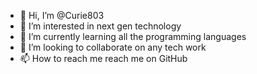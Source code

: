 - 👋 Hi, I’m @Curie803
- 👀 I’m interested in next gen technology
- 🌱 I’m currently learning all the programming languages
- 💞️ I’m looking to collaborate on any tech work
- 📫 How to reach me reach me on GitHub

<!---
Curie803/Curie803 is a ✨ special ✨ repository because its `README.md` (this file) appears on your GitHub profile.
You can click the Preview link to take a look at your changes.
--->
